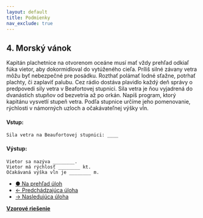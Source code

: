```yaml
---
layout: default
title: Podmienky
nav_exclude: true
---
```


## 4. Morský vánok
Kapitán plachetnice na otvorenom oceáne musí mať vždy prehľad odkiaľ fúka vietor, aby dokormidloval do vytúženého cieľa. Príliš silné závany vetra môžu byť nebezpečné pre posádku. Rozthať polámať lodné sťažne, potrhať plachty, či zaplaviť palubu. Cez rádio dostáva plavidlo každý deň správy o predpovedi sily vetra v Beafortovej stupnici. Sila vetra je ňou vyjadrená do dvanástich stupňov od bezvetria až po orkán. Napíš program, ktorý kapitánu vysvetlí stupeň vetra. Podľa stupnice určíme jeho pomenovanie, rýchlosti v námorných uzloch a očakávateľnej výšky vĺn.

#### Vstup:
```
Sila vetra na Beaufortovej stupnici: ____
```

#### Výstup:
```
Vietor sa nazýva ________.
Vietor má rýchlosť ________ kt.
Očakávaná výška vĺn je ________ m.
```

- [&#9679; Na prehľad úloh](/zbierka-uloh.html)
- [&larr; Predchádzajúca úloha](/coding/beginner/2-chapter/3.html)
- [&rarr; Nasledujúca úloha](/coding/beginner/2-chapter/5.html)

[**Vzorové riešenie**](/coding/beginner/2-chapter/4-solve.html)
